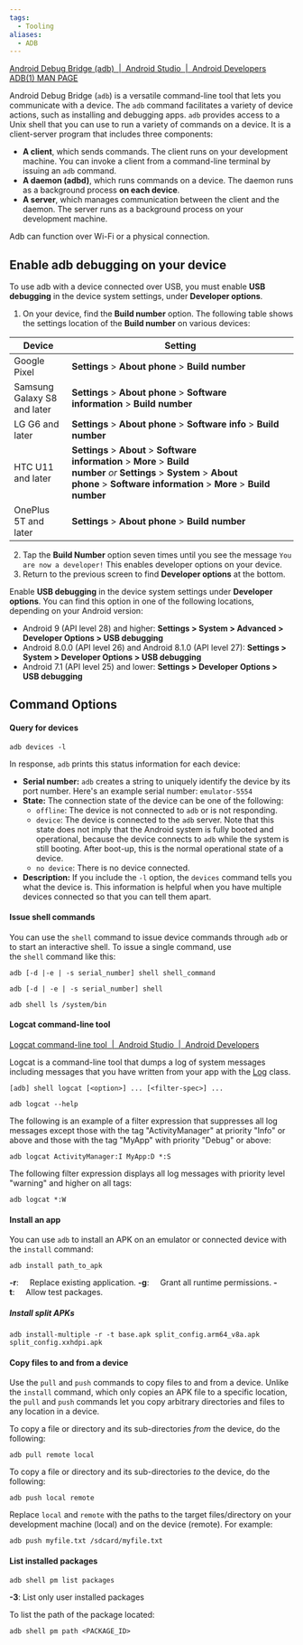 ```yaml
---
tags:
  - Tooling
aliases:
  - ADB
---
```


[Android Debug Bridge (adb)  |  Android Studio  |  Android Developers](https://developer.android.com/tools/adb)
[ADB(1) MAN PAGE](https://android.googlesource.com/platform/packages/modules/adb/+/refs/heads/master/docs/user/adb.1.md)

Android Debug Bridge (`adb`) is a versatile command-line tool that lets you communicate with a device. The `adb` command facilitates a variety of device actions, such as installing and debugging apps. `adb` provides access to a Unix shell that you can use to run a variety of commands on a device. It is a client-server program that includes three components:

- **A client**, which sends commands. The client runs on your development machine. You can invoke a client from a command-line terminal by issuing an `adb` command.
- **A daemon (adbd)**, which runs commands on a device. The daemon runs as a background process **on each device**.
- **A server**, which manages communication between the client and the daemon. The server runs as a background process on your development machine.

Adb can function over Wi-Fi or a physical connection.
## Enable adb debugging on your device

To use adb with a device connected over USB, you must enable **USB debugging** in the device system settings, under **Developer options**.

1. On your device, find the **Build number** option. The following table shows the settings location of the **Build number** on various devices:

|Device | Setting |
|---|---|
|Google Pixel|**Settings** > **About phone** > **Build number**|
|Samsung Galaxy S8 and later|**Settings** > **About phone** > **Software information** > **Build number**|
|LG G6 and later|**Settings** > **About phone** > **Software info** > **Build number**|
|HTC U11 and later|**Settings** > **About** > **Software information** > **More** > **Build number** _or_ **Settings** > **System** > **About phone** > **Software information** > **More** > **Build number**|
|OnePlus 5T and later|**Settings** > **About phone** > **Build number**|

2. Tap the **Build Number** option seven times until you see the message `You are now a developer!` This enables developer options on your device.
3. Return to the previous screen to find **Developer options** at the bottom.

Enable **USB debugging** in the device system settings under **Developer options**. You can find this option in one of the following locations, depending on your Android version:

- Android 9 (API level 28) and higher: **Settings > System > Advanced > Developer Options > USB debugging**
- Android 8.0.0 (API level 26) and Android 8.1.0 (API level 27): **Settings > System > Developer Options > USB debugging**
- Android 7.1 (API level 25) and lower: **Settings > Developer Options > USB debugging**

## Command Options

#### Query for devices  

```
adb devices -l
```

In response, `adb` prints this status information for each device:

- **Serial number:** `adb` creates a string to uniquely identify the device by its port number. Here's an example serial number: `emulator-5554`
- **State:** The connection state of the device can be one of the following:
    - `offline`: The device is not connected to `adb` or is not responding.
    - `device`: The device is connected to the `adb` server. Note that this state does not imply that the Android system is fully booted and operational, because the device connects to `adb` while the system is still booting. After boot-up, this is the normal operational state of a device.
    - `no device`: There is no device connected.
- **Description:** If you include the `-l` option, the `devices` command tells you what the device is. This information is helpful when you have multiple devices connected so that you can tell them apart.
#### Issue shell commands

You can use the `shell` command to issue device commands through `adb` or to start an interactive shell. To issue a single command, use the `shell` command like this:

```
adb [-d |-e | -s serial_number] shell shell_command
```

```
adb [-d | -e | -s serial_number] shell
```

```
adb shell ls /system/bin
```


#### Logcat command-line tool

[Logcat command-line tool  |  Android Studio  |  Android Developers](https://developer.android.com/tools/logcat)

Logcat is a command-line tool that dumps a log of system messages including messages that you have written from your app with the [Log](https://developer.android.com/reference/android/util/Log) class.

```
[adb] shell logcat [<option>] ... [<filter-spec>] ...
```

```
adb logcat --help
```

The following is an example of a filter expression that suppresses all log messages except those with the tag "ActivityManager" at priority "Info" or above and those with the tag "MyApp" with priority "Debug" or above:

```
adb logcat ActivityManager:I MyApp:D *:S
```

The following filter expression displays all log messages with priority level "warning" and higher on all tags:

```
adb logcat *:W
```

#### Install an app

You can use `adb` to install an APK on an emulator or connected device with the `install` command:

```
adb install path_to_apk
```

**-r**:     Replace existing application.
**-g**:     Grant all runtime permissions.
**-t**:     Allow test packages.

##### Install split APKs

```
adb install-multiple -r -t base.apk split_config.arm64_v8a.apk split_config.xxhdpi.apk
```


#### Copy files to and from a device

Use the `pull` and `push` commands to copy files to and from a device. Unlike the `install` command, which only copies an APK file to a specific location, the `pull` and `push` commands let you copy arbitrary directories and files to any location in a device.

To copy a file or directory and its sub-directories _from_ the device, do the following:

```
adb pull remote local
```

To copy a file or directory and its sub-directories _to_ the device, do the following:

```
adb push local remote
```

Replace `local` and `remote` with the paths to the target files/directory on your development machine (local) and on the device (remote). For example:

```
adb push myfile.txt /sdcard/myfile.txt
```

#### List installed packages

```
adb shell pm list packages
```

**-3**: List only user installed packages

To list the path of the package located:

```
adb shell pm path <PACKAGE_ID>
```
